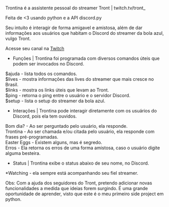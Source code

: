 Trontina é a assistente pessoal do streamer Tront | twitch.tv/tront_

Feita de <3 usando python e a API discord.py

Seu intuito é interagir de forma amigavel e amistosa, além de dar informações aos
usuários que habitam o Discord do streamer da bola azul, vulgo Tront.

Acesse seu canal na [Twitch](https://twitch.tv/tront_)

- Funções | Trontina foi programada com diversos comandos úteis que podem
ser invocados no Discord.

$ajuda - lista todos os comandos.<br>
$lives - mostra informações das lives do streamer que mais cresce no Brasil.<br>
$links - mostra os links úteis que levam ao Tront.<br>
$ping - retorna o ping entre o usuário e o servidor Discord.<br>
$setup - lista o setup do streamer da bola azul.<br>

- Interações | Trontina pode interagir diretamente com os usuários do Discord, pois ela tem ouvidos.

Bom dia? - Ao ser perguntado pelo usuário, ela responde. <br>
Trontina - Ao ser chamada e/ou citada pelo usuário, ela responde com frases pré-programadas. <br>
Easter Eggs - Existem alguns, mas é segredo. <br>
Erros - Ela retorna os erros de uma forma amistosa, caso o usuário digite alguma besteira. <br>

- Status | Trontina exibe o status abaixo de seu nome, no Discord.

*Watching - ela sempre está acompanhando seu fiel streamer.

Obs: Com a ajuda dos seguidores do Tront, pretendo adicionar novas funcionalidades a medida
que ideias forem surgindo. É uma grande oportunidade de aprender, visto que este é o meu
primeiro side project em python.

